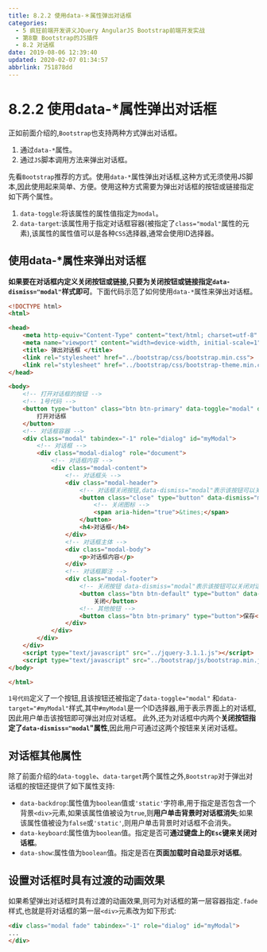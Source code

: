```yaml
---
title: 8.2.2 使用data-＊属性弹出对话框
categories: 
  - 5 疯狂前端开发讲义JQuery AngularJS Bootstrap前端开发实战
  - 第8章 Bootstrap的JS插件
  - 8.2 对话框
date: 2019-08-06 12:39:40
updated: 2020-02-07 01:34:57
abbrlink: 751878dd
---
```

# 8.2.2 使用data-*属性弹出对话框 #
正如前面介绍的,`Bootstrap`也支持两种方式弹出对话框。
1. 通过`data-*`属性。
2. 通过`JS`脚本调用方法来弹出对话框。

先看`Bootstrap`推荐的方式。使用`data-*`属性弹出对话框,这种方式无须使用JS脚本,因此使用起来简单、方便。使用这种方式需要为弹出对话框的按钮或链接指定如下两个属性。
1. `data-toggle`:将该属性的属性值指定为`modal`。
2. `data-target`:该属性用于指定对话框容器(被指定了`class="modal"`属性的元素),该属性的属性值可以是各种`CSS`选择器,通常会使用ID选择器。

## 使用data-*属性来弹出对话框 ##
**如果要在对话框内定义关闭按钮或链接,只要为关闭按钮或链接指定`data-dismiss="modal"`样式即可**。下面代码示范了如何使用`data-*`属性来弹出对话框。
```html
<!DOCTYPE html>
<html>

<head>
    <meta http-equiv="Content-Type" content="text/html; charset=utf-8" />
    <meta name="viewport" content="width=device-width, initial-scale=1">
    <title> 弹出对话框 </title>
    <link rel="stylesheet" href="../bootstrap/css/bootstrap.min.css">
    <link rel="stylesheet" href="../bootstrap/css/bootstrap-theme.min.css">
</head>

<body>
    <!-- 打开对话框的按钮 -->
    <!-- 1号代码 -->
    <button type="button" class="btn btn-primary" data-toggle="modal" data-target="#myModal">
        打开对话框
    </button>
    <!-- 对话框容器 -->
    <div class="modal" tabindex="-1" role="dialog" id="myModal">
        <!-- 对话框 -->
        <div class="modal-dialog" role="document">
            <!-- 对话框内容 -->
            <div class="modal-content">
                <!-- 对话框头 -->
                <div class="modal-header">
                    <!-- 对话框关闭按钮,data-dismiss="modal"表示该按钮可以关闭对话框-->
                    <button class="close" type="button" data-dismiss="modal">
                        <!-- 关闭图标 -->
                        <span aria-hiden="true">&times;</span>
                    </button>
                    <h4>对话框</h4>
                </div>
                <!-- 对话框主体 -->
                <div class="modal-body">
                    <p>对话框内容</p>
                </div>
                <!-- 对话框脚注 -->
                <div class="modal-footer">
                    <!-- 关闭按钮 data-dismiss="modal"表示该按钮可以关闭对话框 -->
                    <button class="btn btn-default" type="button" data-dismiss="modal">
                        关闭</button>
                    <!-- 其他按钮 -->
                    <button class="btn btn-primary" type="button">保存</button>
                </div>
            </div>
        </div>
    </div>
    <script type="text/javascript" src="../jquery-3.1.1.js"></script>
    <script type="text/javascript" src="../bootstrap/js/bootstrap.min.js"></script>
</body>

</html>
```
`1号代码`定义了一个按钮,且该按钮还被指定了`data-toggle="modal"` 和`data-target="#myModal"`样式,其中`#myModal`是一个ID选择器,用于表示界面上的对话框,因此用户单击该按钮即可弹出对应对话框。
此外,还为对话框中内两个**关闭按钮指定了`data-dismiss="modal`"属性**,因此用户可通过这两个按钮来关闭对话框。
## 对话框其他属性 ##
除了前面介绍的`data-toggle`、`data-target`两个属性之外,`Bootstrap`对于弹出对话框的按钮还提供了如下属性支持:
- `data-backdrop`:属性值为`boolean`值或`'static'`字符串,用于指定是否包含一个背景`<div>`元素,如果该属性值被设为`true`,则**用户单击背景时对话框消失**;如果该属性值被设为`false`或`'static'`,则用户单击背景时对话框不会消失。
- `data-keyboard`:属性值为`boolean`值。指定是否可**通过键盘上的`Esc`键来关闭对话框**。
- `data-show`:属性值为`boolean`值。指定是否在**页面加载时自动显示对话框**。

## 设置对话框时具有过渡的动画效果 ##
如果希望弹出对话框时具有过渡的动画效果,则可为对话框的第一层容器指定`.fade`样式,也就是将对话框的第一层`<div>`元素改为如下形式:
```html
<div class="modal fade" tabindex="-1" role="dialog" id="myModal">
...
</div>
```



